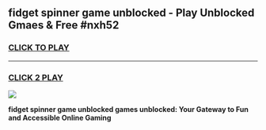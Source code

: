 
## fidget spinner game unblocked - Play Unblocked Gmaes & Free #nxh52
<h3>
<a href="https://news.freeplayer.one?title=fidget_spinner_game_unblocked&ref=03M">CLICK TO PLAY</a></h3>
<hr>

<h3>
<a href="https://news.freeplayer.one?title=fidget_spinner_game_unblocked&ref=03M">CLICK 2 PLAY</a>
  
</h3>

<a href="https://news.freeplayer.one?title=fidget_spinner_game_unblocked&ref=03M"><img src="https://clearcache.store/games.png"></a>


**fidget spinner game unblocked games unblocked: Your Gateway to Fun and Accessible Online Gaming**
